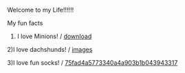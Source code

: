 Welcome to my Life!!!!!!

My fun facts

1) I love Minions! / [download](https://user-images.githubusercontent.com/105660327/236891341-02088964-5f87-49b3-a8ea-159ecbbe81e9.jpg)




2)I love dachshunds! / [images](https://user-images.githubusercontent.com/105660327/236891811-bbb6ce15-f282-4f77-997e-d6f900f70fae.jpg)




3)I love fun socks! / [75fad4a5773340a4a903b1b043943317](https://user-images.githubusercontent.com/105660327/236892232-8a6544bf-26a8-46aa-8ed1-8bef26ac6774.jpg)

